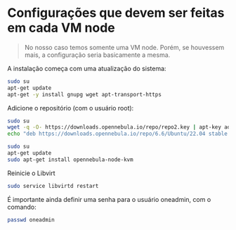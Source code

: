 # Configurações que devem ser feitas em cada VM node

> No nosso caso temos somente uma VM node. Porém, se houvessem mais, a configuração seria basicamente a mesma.

A instalação começa com uma atualização do sistema:

```sh
sudo su
apt-get update
apt-get -y install gnupg wget apt-transport-https
```

Adicione o repositório (com o usuário root):
```sh
sudo su
wget -q -O- https://downloads.opennebula.io/repo/repo2.key | apt-key add -
echo "deb https://downloads.opennebula.io/repo/6.6/Ubuntu/22.04 stable opennebula" > /etc/apt/sources.list.d/opennebula.list
```

```sh
sudo su
apt-get update
sudo apt-get install opennebula-node-kvm
```

Reinicie o Libvirt
```sh
sudo service libvirtd restart
```

É importante ainda definir uma senha para o usuário oneadmin, com o comando:
```sh
passwd oneadmin
```